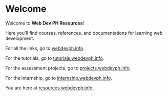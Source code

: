 # Welcome

Welcome to **Web Dev PH Resources**!

Here you'll find courses, references, and documentations for learning web development.

For all the links, go to [webdevph.info](https://webdevph.info/).

For the tutorials, go to [tutorials.webdevph.info](https://tutorials.webdevph.info/).

For the assessment projects, go to [projects.webdevph.info](https://projects.webdevph.info/).

For the internship, go to [internship.webdevph.info](https://internship.webdevph.info/).

You are here at [resources.webdevph.info](https://resources.webdevph.info/).